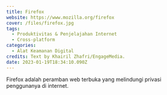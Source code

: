 ```yaml
---
title: Firefox
website: https://www.mozilla.org/firefox
cover: /files/firefox.jpg
tags:
  - Produktivitas & Penjelajahan Internet
  - Cross-platform
categories:
  - Alat Keamanan Digital
credits: Text by Khairil Zhafri/EngageMedia.
date: 2023-01-19T18:34:10.090Z
---
```

Firefox adalah peramban web terbuka yang melindungi privasi penggunanya di internet.